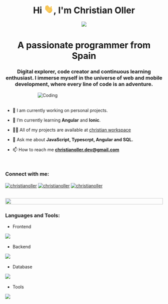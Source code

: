 <h1 align="center">Hi <img src="https://raw.githubusercontent.com/ABSphreak/ABSphreak/master/gifs/Hi.gif" width="30px">, I'm Christian Oller</h1>
<p align="center">
  <a href="https://github.com/Ratheshan03/readme-typing-svg"><img src="https://readme-typing-svg.herokuapp.com?lines=Full+Stack+Software+Developer;&center=true&width=500&height=50"></a>
</p>

<h1 align="center">A passionate programmer from Spain</h1>
<h3 align="center">Digital explorer, code creator and continuous learning enthusiast. I immerse myself in the universe of web and mobile development, where every line of code is an adventure.</h3>

<img align="right" alt="Coding" width="400" src="https://user-images.githubusercontent.com/74038190/229223263-cf2e4b07-2615-4f87-9c38-e37600f8381a.gif">
<br><br>

- 🔭 I am currently working on personal projects.

- 🌱 I’m currently learning **Angular** and **Ionic**. 

- 👨‍💻 All of my projects are available at [christian workspace](https://www.christianoller.dev/)

- 💬 Ask me about **JavaScript, Typescrpt, Angular and SQL.**

- 📫 How to reach me **christianoller.dev@gmail.com**

<br>
<h3 align="left">Connect with me:</h3>
<p align="left">
<a href="https://linkedin.com/in/christian-oller" target="blank"><img align="center" src="https://raw.githubusercontent.com/rahuldkjain/github-profile-readme-generator/master/src/images/icons/Social/linked-in-alt.svg" alt="christianoller" height="30" width="40" /></a>
<a href="https://instagram.com/frontend_chris/" target="blank"><img align="center" src="https://raw.githubusercontent.com/rahuldkjain/github-profile-readme-generator/master/src/images/icons/Social/instagram.svg" alt="christianoller" height="30" width="40" /></a>
<a href="https://www.youtube.com/UCOKbJ__k6JaYsoZ8fKaA6oQ" target="blank"><img align="center" src="https://raw.githubusercontent.com/rahuldkjain/github-profile-readme-generator/master/src/images/icons/Social/youtube.svg" alt="christianoller" height="30" width="40" /></a>
</p>
<br>


<img src="https://i.imgur.com/dBaSKWF.gif" height="20" width="100%">

<h3 align="left">Languages and Tools:</h3>

- Frontend
<p align="left">
  <a href="https://skillicons.dev">
    <img src="https://skillicons.dev/icons?i=html,css,sass,bootstrap,tailwind,ts,js,angular,astro" />
  </a>
</p>

- Backend
<p align="left">
  <a href="https://skillicons.dev">
    <img src="https://skillicons.dev/icons?i=nodejs,php" />
  </a>
</p>

- Database
<p align="left">
  <a href="https://skillicons.dev">
    <img src="https://skillicons.dev/icons?i=mongodb,mysql" />
  </a>
</p>

- Tools
<p align="left">
  <a href="https://skillicons.dev">
    <img src="https://skillicons.dev/icons?i=git,github,docker,npm,figma,vscode,postman,notion" />
  </a>
</p>

<br/>

